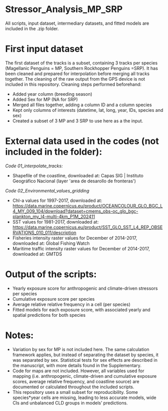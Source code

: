# Stressor_Analysis_MP_SRP

All scripts, input dataset, intermediary datasets, and fitted models are included in the .zip folder. 

# First input dataset 
The first dataset of the tracks is a subset, containing 3 tracks per species (Magellanic Penguins = MP, Southern Rockhopper Penguins =SRP). It has been cleaned and prepared for interpolation before merging all tracks together. The cleaning of the raw output from the GPS device is not included in this repository. Cleaning steps performed beforehand: 
-	Added year column (breeding season)
-	Added Sex for MP (NA for SRP)
-	Merged all files together, adding a column ID and a column species
-	Kept only columns of interests (datetime, lat, long, year, IDs, species and sex)
-	Created a subset of 3 MP and 3 SRP to use here as a the input. 

# External data used in the codes (not included in the folder):
*Code 01_interpolate_tracks:*
-	Shapefile of the coastline, downloaded at: Capas SIG | Instituto Geográfico Nacional (layer 'area de desarollo de fronteras')
  
*Code 02_Environmental_values_gridding*
-	Chl-a values for 1997-2017, downloaded at: 
https://data.marine.copernicus.eu/product/OCEANCOLOUR_GLO_BGC_L4_MY_009_104/download?dataset=cmems_obs-oc_glo_bgc-plankton_my_l4-multi-4km_P1M_202411
-	SST values for 1981-2017, downloaded at:
https://data.marine.copernicus.eu/product/SST_GLO_SST_L4_REP_OBSERVATIONS_010_011/description
-	Fisheries intensity raster values for December of 2014-2017, downloaded at: Global Fishing Watch 
-	Maritime traffic intensity raster values for December of 2014-2017, downloaded at: GMTDS

# Output of the scripts:
-	Yearly exposure score for anthropogenic and climate-driven stressors per species
-	Cumulative exposure score per species
-	Average relative relative frequency in a cell (per species)
-	Fitted models for each exposure score, with associated yearly and spatial predictions for both species

# Notes: 
-	Variation by sex for MP is not included here. The same calculation framework applies, but instead of separating the dataset by species, it was separated by sex. Statistical tests for sex effects are described in the manuscript, with more details found in the Supplementary. 
-	Code for maps are not included. However, all variables used for mapping (i.e. anthropogenic, climate-driven and cumulative exposure scores, average relative frequency, and coastline source) are documented or calculated throughout the included scripts. 
-	This repository uses a small subset for reproducibility. Some species*year cells are missing, leading to less accurate models, wide CIs and unbalanced CLD groups in models’ predictions. 
